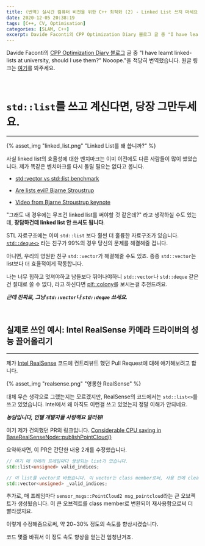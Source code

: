 ```yaml
---
title: (번역) 실시간 컴퓨터 비전을 위한 C++ 최적화 (2) - Linked List 쓰지 마세요!
date: 2020-12-05 20:38:19
tags: [C++, CV, Optimisation]
categories: [SLAM, C++]
excerpt: Davide Faconti의 CPP Optimization Diary 블로그 글 중 "I have learnt linked-lists at university, should I use them?" Nooope."을 적당히 번역했습니다.
---
```


Davide Faconti의 [CPP Optimization Diary 블로그](https://cpp-optimizations.netlify.app/) 글 중 "I have learnt linked-lists at university, should I use them?" Nooope."을 적당히 번역했습니다. 원글 링크는 [여기](https://cpp-optimizations.netlify.app/no_lists/)를 봐주세요.

<br>

# `std::list`를 쓰고 계신다면, 당장 그만두세요.
---


{% asset_img "linked_list.png" "Linked List를 왜 씁니까?" %}

사실 linked list의 효율성에 대한 벤치마크는 이미 이전에도 다른 사람들이 많이 했었습니다. 제가 똑같은 벤치마크를 다시 돌릴 필요는 없다고 봅니다.


- [std::vector vs std::list benchmark](https://baptiste-wicht.com/posts/2012/11/cpp-benchmark-vector-vs-list.html)

- [Are lists evil? Bjarne Stroustrup](https://isocpp.org/blog/2014/06/stroustrup-lists)

- [Video from Bjarne Stroustrup keynote](https://www.youtube.com/watch?v=YQs6IC-vgmo)

"그래도 내 경우에는 무조건 linked list를 써야할 것 같은데?" 라고 생각하실 수도 있는데, **장담하건데 linked list 안 쓰셔도 됩니다**.

STL 자료구조에는 이미 `std::list` 보다 훨씬 더 훌륭한 자료구조가 있습니다. [`std::deque<>`](https://es.cppreference.com/w/cpp/container/deque) 라는 친구가 99%의 경우 당신의 문제를 해결해줄 겁니다.

아니면, 우리의 영원한 친구 `std::vector`가 해결해줄 수도 있죠. 종종 `std::vector`는 list보다 더 효율적이게 작동합니다.

나는 너무 힙하고 멋져야하고 남들보다 뛰어나야하니 `std::vector`나 `std::deque` 같은건 절대로 쓸 수 없다, 라고 하신다면 [plf::colony](https://plflib.org/colony.htm)를 보시는걸 추천드려요.

***근데 진짜로, 그냥 `std::vector`나 `std::deque` 쓰세요.***
 
 <br>

## 실제로 쓰인 예시: Intel RealSense 카메라 드라이버의 성능 끌어올리기
---

제가 [Intel RealSense](https://github.com/IntelRealSense) 코드에 컨트리뷰트 했던 Pull Request에 대해 얘기해보려고 합니다.

{% asset_img "realsense.png" "영롱한 RealSense" %}

대체 무슨 생각으로 그랬는지는 모르겠지만, RealSense의 코드에서는 `std::list<>`를 쓰고 있었습니다. Intel에서 왜 아직도 이런걸 쓰고 있었는지 정말 이해가 안되네요.

***농담입니다, 인텔 개발자들 사랑해요 알러뷰!***

여기 제가 건의했던 PR의 링크입니다. [Considerable CPU saving in BaseRealSenseNode::publishPointCloud()](https://github.com/IntelRealSense/realsense-ros/pull/1097)

요약하자면, 이 PR은 간단한 내용 2개를 수정했습니다.

```C++
// 여기 매 카메라 프레임마다 생성되는 list가 있습니다.
std::list<unsigned> valid_indices;

// 이 list를 vector로 바꿨습니다. 이 vector는 class member로써, 사용 전에 clear됩니다.
std::vector<unsigned> _valid_indices;
```

추가로, 매 프레임마다 `sensor_msgs::PointCloud2 msg_pointcloud`라는 큰 오브젝트가 생성됬습니다. 이 큰 오브젝트를 class member로 변환되어 재사용함으로써 더 빨라졌지요.

이렇게 수정해줌으로써, 약 20~30% 정도의 속도를 향상시켰습니다.

코드 몇줄 바꿔서 이 정도 속도 향상을 얻는건 엄청난거죠.

